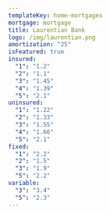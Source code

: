 ```yaml
---
templateKey: home-mortgages
mortgage: mortgage
title: Laurentian Bank
logo: /img/laurentian.png
amortization: "25"
isFeatured: true
insured:
  "1": "1.2"
  "2": "1.1"
  "3": "1.45"
  "4": "1.39"
  "5": "2.1"
uninsured:
  "1": "1.22"
  "2": "1.33"
  "3": "1.55"
  "4": "1.66"
  "5": "2.1"
fixed:
  "1": "2.2"
  "2": "1.5"
  "3": "1.9"
  "5": "2.2"
variable:
  "3": "3.4"
  "5": "2.3"
---
```


